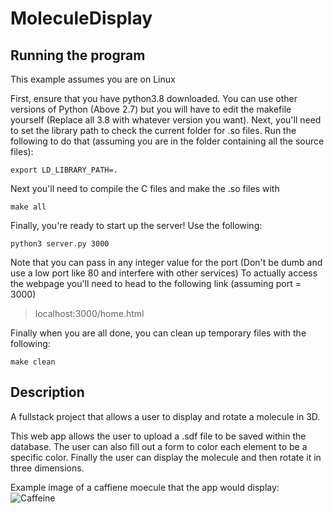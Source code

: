 # MoleculeDisplay

## Running the program
This example assumes you are on Linux

First, ensure that you have python3.8 downloaded. 
You can use other versions of Python (Above 2.7) but you will have to edit the makefile yourself (Replace all 3.8 with whatever version you want).
Next, you'll need to set the library path to check the current folder for .so files.
Run the following to do that (assuming you are in the folder containing all the source files):
```
export LD_LIBRARY_PATH=.
```
Next you'll need to compile the C files and make the .so files with
```
make all
```
Finally, you're ready to start up the server! Use the following:
```
python3 server.py 3000
```
Note that you can pass in any integer value for the port (Don't be dumb and use a low port like 80 and interfere with other services)
To actually access the webpage you'll need to head to the following link (assuming port = 3000)

> localhost:3000/home.html

Finally when you are all done, you can clean up temporary files with the following:
```
make clean
```

## Description
A fullstack project that allows a user to display and rotate a molecule in 3D.

This web app allows the user to upload a .sdf file to be saved within the database.
The user can also fill out a form to color each element to be a specific color.
Finally the user can display the molecule and then rotate it in three dimensions.

Example image of a caffiene moecule that the app would display:
![Caffeine](https://github.com/Justin-Ja/MoleculeDisplay/assets/95664856/0a599951-6ceb-4813-b019-d68e53eb1b8b)


